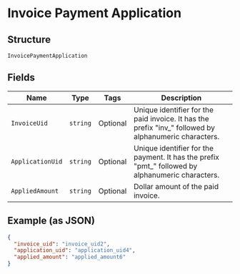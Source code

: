 
# Invoice Payment Application

## Structure

`InvoicePaymentApplication`

## Fields

| Name | Type | Tags | Description |
|  --- | --- | --- | --- |
| `InvoiceUid` | `string` | Optional | Unique identifier for the paid invoice. It has the prefix "inv_" followed by alphanumeric characters. |
| `ApplicationUid` | `string` | Optional | Unique identifier for the payment. It has the prefix "pmt_" followed by alphanumeric characters. |
| `AppliedAmount` | `string` | Optional | Dollar amount of the paid invoice. |

## Example (as JSON)

```json
{
  "invoice_uid": "invoice_uid2",
  "application_uid": "application_uid4",
  "applied_amount": "applied_amount6"
}
```

